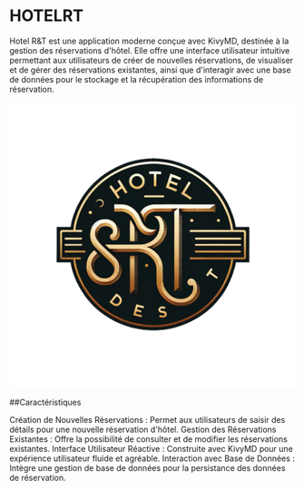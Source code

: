 # HOTELRT

Hotel R&T est une application moderne conçue avec KivyMD, destinée à la gestion des réservations d'hôtel. Elle offre une interface utilisateur intuitive permettant aux utilisateurs de créer de nouvelles réservations, de visualiser et de gérer des réservations existantes, ainsi que d'interagir avec une base de données pour le stockage et la récupération des informations de réservation.

![Logo de l'hotel R&T](/assets/htlR&T.png)

##Caractéristiques

Création de Nouvelles Réservations : Permet aux utilisateurs de saisir des détails pour une nouvelle réservation d'hôtel.
Gestion des Réservations Existantes : Offre la possibilité de consulter et de modifier les réservations existantes.
Interface Utilisateur Réactive : Construite avec KivyMD pour une expérience utilisateur fluide et agréable.
Interaction avec Base de Données : Intègre une gestion de base de données pour la persistance des données de réservation.
